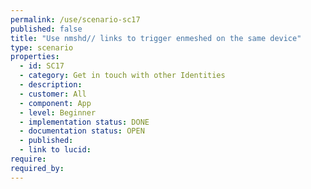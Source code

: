 ```yaml
---
permalink: /use/scenario-sc17
published: false
title: "Use nmshd// links to trigger enmeshed on the same device"
type: scenario
properties:
  - id: SC17
  - category: Get in touch with other Identities
  - description: 
  - customer: All
  - component: App
  - level: Beginner
  - implementation status: DONE
  - documentation status: OPEN
  - published: 
  - link to lucid: 
require:
required_by:
---
```

